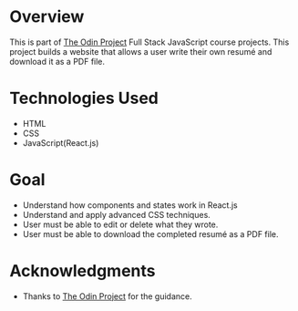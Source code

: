 # Overview

This is part of [The Odin Project](https://www.theodinproject.com/dashboard) Full Stack JavaScript course projects.
This project builds a website that allows a user write their own resumé and download it as a PDF file.

# Technologies Used

- HTML
- CSS
- JavaScript(React.js)

# Goal

- Understand how components and states work in React.js
- Understand and apply advanced CSS techniques.
- User must be able to edit or delete what they wrote.
- User must be able to download the completed resumé as a PDF file.

# Acknowledgments

- Thanks to [The Odin Project](https://www.theodinproject.com/dashboard) for the guidance.
